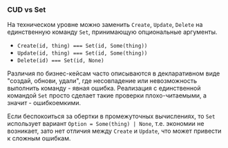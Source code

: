 ### CUD vs Set
На техническом уровне можно заменить `Create`, `Update`, `Delete` на единственную команду `Set`, принимающую опциональные аргументы.
* `Create(id, thing) === Set(id, Some(thing))`
* `Update(id, thing) === Set(id, Some(thing))`
* `Delete(id) === Set(id, None)`

Различия по бизнес-кейсам часто описываются в декларативном виде "создай, обнови, удали", где несовпадение или невозможность выполнить команду - явная ошибка.
Реализация с единственной командой `Set` просто сделает такие проверки плохо-читаемыми, а значит - ошибкоемкими.

Если беспокоиться за обертки в промежуточных вычислениях, то `Set` использует вариант `Option = Some(thing) | None`, т.е. экономии не возникает, зато нет отличия между `Create` и `Update`, что может привести к сложным ошибкам.
